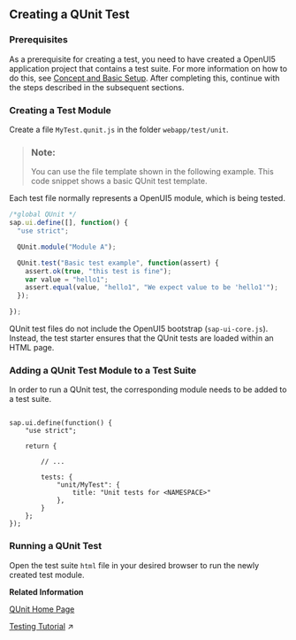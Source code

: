 <!-- loio708002929ea548fd9433954a9275eb5f -->

## Creating a QUnit Test





### Prerequisites

As a prerequisite for creating a test, you need to have created a OpenUI5 application project that contains a test suite. For more information on how to do this, see [Concept and Basic Setup](concept-and-basic-setup-22f50c0.md). After completing this, continue with the steps described in the subsequent sections.



### Creating a Test Module

Create a file `MyTest.qunit.js` in the folder `webapp/test/unit`.

> ### Note:  
> You can use the file template shown in the following example. This code snippet shows a basic QUnit test template.

Each test file normally represents a OpenUI5 module, which is being tested.

```js
/*global QUnit */
sap.ui.define([], function() {
  "use strict";

  QUnit.module("Module A"); 

  QUnit.test("Basic test example", function(assert) {
    assert.ok(true, "this test is fine"); 
    var value = "hello1"; 
    assert.equal(value, "hello1", "We expect value to be 'hello1'"); 
  });

});
```

QUnit test files do not include the OpenUI5 bootstrap \(`sap-ui-core.js`\). Instead, the test starter ensures that the QUnit tests are loaded within an HTML page.



<a name="loio708002929ea548fd9433954a9275eb5f__section_hp4_xhn_vcc"/>

### Adding a QUnit Test Module to a Test Suite

In order to run a QUnit test, the corresponding module needs to be added to a test suite.

```

sap.ui.define(function() {
	"use strict";

	return {

		// ...

		tests: {
			"unit/MyTest": {
				title: "Unit tests for <NAMESPACE>"
			},
		}
	};
});
```



<a name="loio708002929ea548fd9433954a9275eb5f__section_irf_23n_vcc"/>

### Running a QUnit Test

Open the test suite `html` file in your desired browser to run the newly created test module.

**Related Information**  


[QUnit Home Page](https://qunitjs.com/)

[Testing Tutorial](https://help.sap.com/viewer/3343ff76a027486c829f8aa5b0fde28f/DEV_SAPUI5_ABAP/en-US/291c9121e6044ab381e0b51716f97f52.html "In this tutorial we will test application functionality with the testing tools that are delivered with SAPUI5. At different steps of this tutorial you will write tests using QUnit, OPA5, and the OData V2 mock server. Additionally, you will learn about testing strategies, Test Driven Development (TDD), and much more.") :arrow_upper_right:

